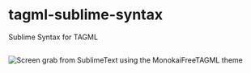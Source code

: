 # tagml-sublime-syntax
Sublime Syntax for TAGML

##
![Screen grab from SublimeText using the MonokaiFreeTAGML theme](https://github.com/HuygensING/tagml-sublime-syntax/images/tagml-example.png)